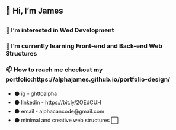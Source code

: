 <h2> 👋 Hi, I’m James <h2> 
<h3>👀 I’m interested in Wed Development</h3>

 <h3>🌱 I’m currently learning Front-end and Back-end Web Structures</h3>
 <h3> 📫 How to reach me checkout my portfolio:https://alphajames.github.io/portfolio-design/</h3>
 <h4> </h4>
 <ul>
 <li> ⚫ ig - ghttoalpha </li>
  <li> ⚫ linkedin - https://bit.ly/2OEdCUH </li>
  <li> ⚫ email - alphacancode@gmail.com </li>
   <li> ⚫ minimal and creative web structures ⬜ </li>
</ul>



<!---
alphajames/alphajames is a ✨ special ✨ repository because its `README.md` (this file) appears on your GitHub profile.
You can click the Preview link to take a look at your changes.
--->
